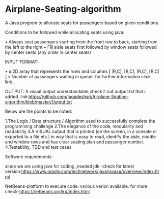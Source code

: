 # Airplane-Seating-algorithm
A Java program to allocate seats for passengers based on given conditions.

Conditions to be followed while allocating seats using java:

• Always seat passengers starting from the front row to back,
starting from the left to the right
• Fill aisle seats first followed by window seats followed by center
seats (any order in center seats)

INPUT FORMAT:

• a 2D array that represents the rows and columns [ [R,C], [R,C],
[R,C], [R,C] ]
• Number of passengers waiting in queue.
for further information click link..

OUTPUT:
 A visual output understandable,check it out:output.txt that i added.
 link:https://github.com/jagadeshsri/Airplane-Seating-algorithm/blob/master/Output.txt



Below are the points to be noted:

1.The Logic / Data structure / Algorithm used to successfully complete the programming challenge
2.The elegance of the code, modularity and readability
3.A VISUAL output that is printed (on the screen, in a console or exported to a file etc.) in way that is easy to read, identify the aisle, middle and window rows and has clear seating plan and passenger number.
4.Testability, TDD and test cases

Software requirements:
 
since we are using java for coding ,needed jdk 
-check for latest version:https://www.oracle.com/technetwork/java/javase/overview/index.html
 
 NetBeans-platform to execute code.
 various verion available.
 for more check-https://netbeans.org/kb/index.html
 
 



  
